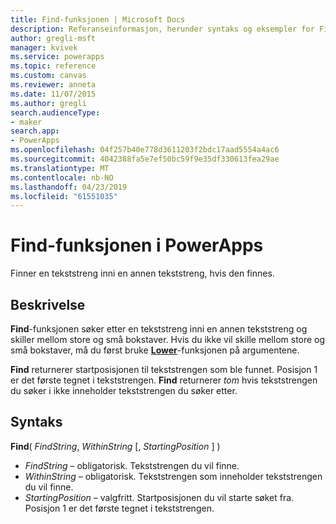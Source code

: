 ```yaml
---
title: Find-funksjonen | Microsoft Docs
description: Referanseinformasjon, herunder syntaks og eksempler for Find-funksjonen i PowerApps
author: gregli-msft
manager: kvivek
ms.service: powerapps
ms.topic: reference
ms.custom: canvas
ms.reviewer: anneta
ms.date: 11/07/2015
ms.author: gregli
search.audienceType:
- maker
search.app:
- PowerApps
ms.openlocfilehash: 04f257b40e778d3611203f2bdc17aad5554a4ac6
ms.sourcegitcommit: 4042388fa5e7ef50bc59f9e35df330613fea29ae
ms.translationtype: MT
ms.contentlocale: nb-NO
ms.lasthandoff: 04/23/2019
ms.locfileid: "61551035"
---
```

# <a name="find-function-in-powerapps"></a>Find-funksjonen i PowerApps
Finner en tekststreng inni en annen tekststreng, hvis den finnes.

## <a name="description"></a>Beskrivelse
**Find**-funksjonen søker etter en tekststreng inni en annen tekststreng og skiller mellom store og små bokstaver. Hvis du ikke vil skille mellom store og små bokstaver, må du først bruke **[Lower](function-lower-upper-proper.md)**-funksjonen på argumentene.

**Find** returnerer startposisjonen til tekststrengen som ble funnet.  Posisjon 1 er det første tegnet i tekststrengen. **Find** returnerer *tom* hvis tekststrengen du søker i ikke inneholder tekststrengen du søker etter.

## <a name="syntax"></a>Syntaks
**Find**( *FindString*, *WithinString* [, *StartingPosition* ] )

* *FindString* – obligatorisk.  Tekststrengen du vil finne.
* *WithinString* – obligatorisk.  Tekststrengen som inneholder tekststrengen du vil finne.
* *StartingPosition* – valgfritt.  Startposisjonen du vil starte søket fra.  Posisjon 1 er det første tegnet i tekststrengen.

